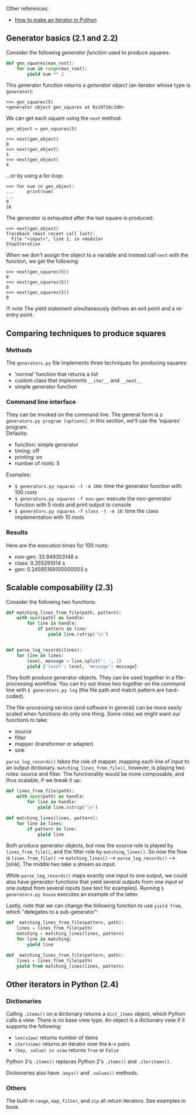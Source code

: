 Other references:

* [How to make an iterator in Python](https://treyhunner.com/2018/06/how-to-make-an-iterator-in-python/)

## Generator basics (2.1 and 2.2)
Consider the following *generator function* used to produce squares:
```python
def gen_squares(max_root):
    for num in range(max_root):
        yield num ** 2
```

This generator function returns a *generator object* (an iterator whose type is `generator`):
```
>>> gen_squares(5)
<generator object gen_squares at 0x10716c3d0>
```

We can get each square using the `next` method:
```
gen_object = gen_squares(5)

>>> next(gen_object)
0
>>> next(gen_object)
1
>>> next(gen_object)
4
```

...or by using a for loop:
```
>>> for num in gen_object:
...     print(num)
...     
9
16
```

The generator is exhausted after the last square is produced:
```
>>> next(gen_object)
Traceback (most recent call last):
  File "<input>", line 1, in <module>
StopIteration
```

When we don't assign the object to a variable and instead call `next` with the function, we get the following:
```
>>> next(gen_squares(5))
0
>>> next(gen_squares(5))
0
>>> next(gen_squares(5))
0
```

!!! note
    The yield statement simultaneously defines an exit point and a re-entry point. 

## Comparing techniques to produce squares

### Methods
The `generators.py` file implements three techniques for producing squares:

* 'normal' function that returns a list
* custom class that implements `__iter__` and `__next__`
* simple generator function

### Command line interface
They can be invoked on the command line.  The general form is `$ generators.py program [options]`. 
In this section, we'll use the 'squares' program.  
Defaults:

* function: simple generator
* timing: off
* printing: on
* number of roots: 5

Examples:

* `$ generators.py squares -t -m 100`: time the generator function with 100 roots
* `$ generators.py squares -f non-gen`: execute the non-generator function with 5 roots and print output to console
* `$ generators.py squares -f class -t -m 10`: time the class implementation with 10 roots

### Results
Here are the execution times for 100 roots:

* non-gen: 33.949353146 s
* class: 0.355291014 s
* gen: 0.24595169100000003 s

## Scalable composability (2.3)
Consider the following two functions:
```python
def matching_lines_from_file(path, pattern):
    with open(path) as handle:
        for line in handle:
            if pattern in line:
                yield line.rstrip('\n')


def parse_log_records(lines):
    for line in lines:
        level, message = line.split(': ', 1)
        yield {'level': level, 'message': message}
```

They both produce generator objects. They can be used together in a file-processing workflow. 
You can try out these two together on the command line with `$ generators.py log` (the file path and match pattern are 
hard-coded).

The file-processing service (and software in general) can be more easily scaled when functions do only one thing. 
Some roles we might want our functions to take:

* source
* filter
* mapper (transformer or adapter)
* sink

`parse_log_records()` takes the role of mapper, mapping each line of input to an output dictionary.
`matching_lines_from_file()`, however, is playing two roles: source and filter. The functionality would be more 
composable, and thus scalable, if we break it up:

```python
def lines_from_file(path):
    with open(path) as handle:
        for line in handle:
            yield line.rstrip('\n')

def matching_lines(lines, pattern):
    for line in lines:
        if pattern in line:
            yield line
```

Both produce generator objects, but now the source role is played by `lines_from_file()`, and the filter role by 
`matching_lines()`. So now the flow is `lines_from_file()` --> `matching_lines()` --> `parse_log_records()` --> 
\[sink\]. The middle two take a stream as input.

While `parse_log_records()` maps exactly one input to one output, we could also have generator functions that yield 
several outputs from one input or one output from several inputs (see text for examples).  Running 
`$ generators.py house` executes an example of the latter.

Lastly, note that we can change the following function to use `yield from`, which "delegates to a sub-generator":

```python
def  matching_lines_from_file(pattern, path):
    lines = lines_from_file(path)
    matching = matching_lines(lines, pattern)
    for line in matching:
        yield line

def  matching_lines_from_file(pattern, path):
    lines = lines_from_file(path)
    yield from matching_lines(lines, pattern)
```

## Other iterators in Python (2.4)

### Dictionaries
Calling `.items()` on a dictionary returns a `dict_items` object, which Python calls a *view*. There is no base view 
type. An object is a dictionary view if it supports the following:

* `len(view)` returns number of items
* `iter(view)` returns an iterator over the k-v pairs
* `(key, value) in view` returns `True` or `False`

Python 3's `.items()` replaces Python 2's `.items()` and `.iteritems()`.

Dictionaries also have `.keys()` and `.values()` methods.

### Others
The built-in `range`, `map`, `filter`, and `zip` all return iterators. See examples in book.

